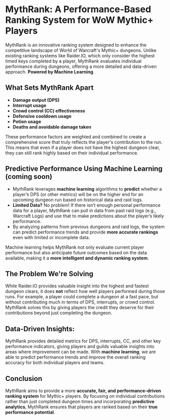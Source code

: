# MythRank: A Performance-Based Ranking System for WoW Mythic+ Players

MythRank is an innovative ranking system designed to enhance the competitive landscape of World of Warcraft's Mythic+ dungeons. Unlike existing ranking systems like Raider.IO, which only consider the highest timed keys completed by a player, MythRank evaluates individual performance during dungeons, offering a more detailed and data-driven approach. **Powered by Machine Learning**.

## What Sets MythRank Apart

- **Damage output (DPS)**
- **Interrupt usage**
- **Crowd control (CC) effectiveness**
- **Defensive cooldown usage**
- **Potion usage**
- **Deaths and avoidable damage taken**

These performance factors are weighted and combined to create a comprehensive score that truly reflects the player's contribution to the run. This means that even if a player does not have the highest dungeon clear, they can still rank highly based on their individual performance.

## Predictive Performance Using Machine Learning (coming soon)

- MythRank leverages **machine learning** algorithms to **predict** whether a player’s DPS (or other metrics) will be on the higher end for an upcoming dungeon run based on historical data and raid logs.
- **Limited Data?** No problem! If there isn’t enough personal performance data for a player, MythRank can pull in data from past raid logs (e.g., Warcraft Logs) and use that to make predictions about the player’s likely performance.
- By analyzing patterns from previous dungeons and raid logs, the system can predict performance trends and provide **more accurate rankings** even with limited or incomplete data.
  
Machine learning helps MythRank not only evaluate current player performance but also anticipate future outcomes based on the data available, making it a **more intelligent and dynamic ranking system**.

## The Problem We're Solving

While Raider.IO provides valuable insight into the highest and fastest dungeon clears, it does **not** reflect how well players performed during those runs. For example, a player could complete a dungeon at a fast pace, but without contributing much in terms of DPS, interrupts, or crowd control. MythRank solves this by giving players the credit they deserve for their contributions beyond just completing the dungeon.

## Data-Driven Insights:

MythRank provides detailed metrics for DPS, interrupts, CC, and other key performance indicators, giving players and guilds valuable insights into areas where improvement can be made. With **machine learning**, we are able to predict performance trends and improve the overall ranking accuracy for both individual players and teams.

## Conclusion

MythRank aims to provide a more **accurate, fair, and performance-driven ranking system** for Mythic+ players. By focusing on individual contributions rather than just completed dungeon times and incorporating **predictive analytics**, MythRank ensures that players are ranked based on their **true performance potential**.
